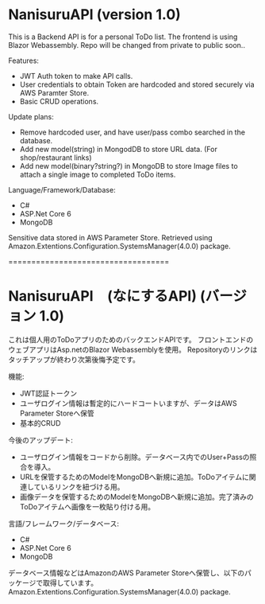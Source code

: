 # NanisuruAPI (version 1.0)

This is a Backend API is for a personal ToDo list.
The frontend is using Blazor Webassembly.  Repo will be changed from private to public soon..

Features:
- JWT Auth token to make API calls.
- User credentials to obtain Token are hardcoded and stored securely via AWS Paramter Store.
- Basic CRUD operations.

Update plans:
- Remove hardcoded user, and have user/pass combo searched in the database.
- Add new model(string) in MongodDB to store URL data. (For shop/restaurant links)
- Add new model(binary?string?) in MongoDB to store Image files to attach a single image to completed ToDo items.

Language/Framework/Database:
- C#
- ASP.Net Core 6
- MongoDB

Sensitive data stored in AWS Parameter Store.
Retrieved using Amazon.Extentions.Configuration.SystemsManager(4.0.0) package.

===================================

# NanisuruAPI　(なにするAPI) (バージョン 1.0)

これは個人用のToDoアプリのためのバックエンドAPIです。
フロントエンドのウェブアプリはAsp.netのBlazor Webassemblyを使用。
Repositoryのリンクはタッチアップが終わり次第後悔予定です。

機能:
- JWT認証トークン
- ユーザログイン情報は暫定的にハードコートいますが、データはAWS Parameter Storeへ保管
- 基本的CRUD

今後のアップデート:
- ユーザログイン情報をコードから削除。データベース内でのUser+Passの照合を導入。
- URLを保管するためのModelをMongoDBへ新規に追加。ToDoアイテムに関連しているリンクを紐づける用。
- 画像データを保管するためのModelをMongoDBへ新規に追加。完了済みのToDoアイテムへ画像を一枚貼り付ける用。

言語/フレームワーク/データベース:
- C#
- ASP.Net Core 6
- MongoDB

データベース情報などはAmazonのAWS Parameter Storeへ保管し、以下のパッケージで取得しています。
Amazon.Extentions.Configuration.SystemsManager(4.0.0) package.
